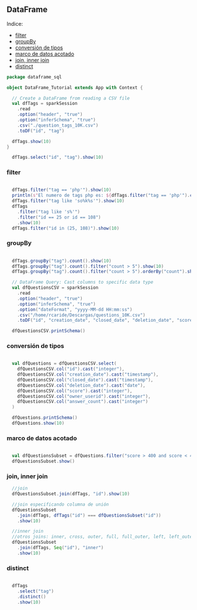 ## DataFrame  

Indice:  
- [filter](#filter)  
- [groupBy](#groupBy)  
- [conversión de tipos](#conversión-de-tipos)  
- [marco de datos acotado](#marco-de-datos-acotado)  
- [join, inner join ](#join-inner-join )  
- [distinct](#distinct)  
 


```scala
package dataframe_sql

object DataFrame_Tutorial extends App with Context {

  // Create a DataFrame from reading a CSV file
  val dfTags = sparkSession
    .read
    .option("header", "true")
    .option("inferSchema", "true")
    .csv("./question_tags_10K.csv")
    .toDF("id", "tag")

  dfTags.show(10)
}
```
```scala
  dfTags.select("id", "tag").show(10)
```
### filter
```scala
 
  dfTags.filter("tag == 'php'").show(10)
  println(s"El numero de tags php es: ${dfTags.filter("tag == 'php'").count()}")
  dfTags.filter("tag like 'so%k%s'").show(10)
  dfTags
    .filter("tag like 's%'")
    .filter("id == 25 or id == 108")
    .show(10)
  dfTags.filter("id in (25, 108)").show(10)
```

### groupBy
```scala
  
  dfTags.groupBy("tag").count().show(10)
  dfTags.groupBy("tag").count().filter("count > 5").show(10)
  dfTags.groupBy("tag").count().filter("count > 5").orderBy("count").show(10)
```
```scala
  // DataFrame Query: Cast columns to specific data type
  val dfQuestionsCSV = sparkSession
    .read
    .option("header", "true")
    .option("inferSchema", "true")
    .option("dateFormat", "yyyy-MM-dd HH:mm:ss")
    .csv("/home/rcaride/Descargas/questions_10K.csv")
    .toDF("id", "creation_date", "closed_date", "deletion_date", "score", "owner_userid", "answer_count")

  dfQuestionsCSV.printSchema()
```

### conversión de tipos
```scala
  
  val dfQuestions = dfQuestionsCSV.select(
    dfQuestionsCSV.col("id").cast("integer"),
    dfQuestionsCSV.col("creation_date").cast("timestamp"),
    dfQuestionsCSV.col("closed_date").cast("timestamp"),
    dfQuestionsCSV.col("deletion_date").cast("date"),
    dfQuestionsCSV.col("score").cast("integer"),
    dfQuestionsCSV.col("owner_userid").cast("integer"),
    dfQuestionsCSV.col("answer_count").cast("integer")
  )

  dfQuestions.printSchema()
  dfQuestions.show(10)
```
### marco de datos acotado
```scala
  
  val dfQuestionsSubset = dfQuestions.filter("score > 400 and score < 410").toDF()
  dfQuestionsSubset.show()
```
### join, inner join 
```scala
  //join
  dfQuestionsSubset.join(dfTags, "id").show(10)

  //join especificando columna de unión
  dfQuestionsSubset
    .join(dfTags, dfTags("id") === dfQuestionsSubset("id"))
    .show(10)

  //inner join
  //otros joins: inner, cross, outer, full, full_outer, left, left_outer, right, right_outer, left_semi, left_anti
  dfQuestionsSubset
    .join(dfTags, Seq("id"), "inner")
    .show(10)
```
### distinct
```scala
  
  dfTags
    .select("tag")
    .distinct()
    .show(10)
```

